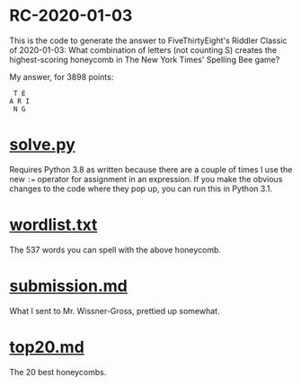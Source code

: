 # RC-2020-01-03
This is the code to generate the answer to FiveThirtyEight's Riddler Classic of 2020-01-03: What combination of letters (not counting S) creates the highest-scoring honeycomb in The New York Times' Spelling Bee game?

My answer, for 3898 points:
```
 T E 
A R I
 N G
```

# [solve.py](./solve.py)
Requires Python 3.8 as written because there are a couple of times I use the new `:=` operator for assignment in an expression. If you make the obvious changes to the code where they pop up, you can run this in Python 3.1.

# [wordlist.txt](./wordlist.txt)
The 537 words you can spell with the above honeycomb.

# [submission.md](./submission.py)
What I sent to Mr. Wissner-Gross, prettied up somewhat.

# [top20.md](./top20.md)
The 20 best honeycombs.
